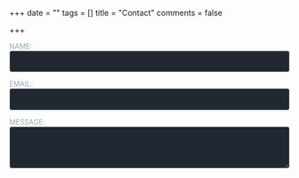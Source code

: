 +++
date = ""
tags = []
title = "Contact"
comments = false

+++
<style>
	/* Form */
	/*  
	form > .fields {
		display: -moz-flex;
		display: -webkit-flex;
		display: -ms-flex;
		display: flex;
		-moz-flex-wrap: wrap;
		-webkit-flex-wrap: wrap;
		-ms-flex-wrap: wrap;
		flex-wrap: wrap;
		width: calc(100% + 2.25em);
		margin: -1.125em 0 1.5em -1.125em;
	}

	form > .fields > .field {
		-moz-flex-grow: 0;
		-webkit-flex-grow: 0;
		-ms-flex-grow: 0;
		flex-grow: 0;
		-moz-flex-shrink: 0;
		-webkit-flex-shrink: 0;
		-ms-flex-shrink: 0;
		flex-shrink: 0;
		padding: 1.125em 0 0 1.125em;
		width: calc(100% - 1.125em);
	}
	form > .fields > .field.half {
		width: calc(50% - 0.5625em);
	}
	form > .fields > .field.third {
		width: calc(100%/3 - 0.375em);
	}
	form > .fields > .field.quarter {
		width: calc(25% - 0.28125em);
	}

	@media screen and (max-width: 480px) {
		form > .fields {
			width: calc(100% + 2.25em);
			margin: -1.125em 0 1.5em -1.125em;
		}
		form > .fields > .field {
			padding: 1.125em 0 0 1.125em;
			width: calc(100% - 1.125em);
		}

		form > .fields > .field.half {
			width: calc(100% - 1.125em);
		}

		form > .fields > .field.third {
			width: calc(100% - 1.125em);
		}

		form > .fields > .field.quarter {
			width: calc(100% - 1.125em);
		}
	}
	*/
	
	label {
		color: #96a8b3;
		display: block;
		font-size: 0.9em;
		margin: 0 0 0.75em 0;
	}

	input[type="text"],
	input[type="password"],
	input[type="email"],
	input[type="tel"],
	select,
	textarea {
		-moz-appearance: none;
		-webkit-appearance: none;
		-ms-appearance: none;
		background-color : #222831;
		appearance: none;
		border-radius: 4px;
		border: solid 1px #c8cccf;
		color: inherit;
		display: block;
		outline: 0;
		padding: 0 1em;
		text-decoration: none;
		width: 100%;
	}

	input[type="text"]:invalid,
	input[type="password"]:invalid,
	input[type="email"]:invalid,
	input[type="tel"]:invalid,
	select:invalid,
	textarea:invalid {
		box-shadow: none;
		}

	input[type="text"]:focus,
	input[type="password"]:focus,
	input[type="email"]:focus,
	input[type="tel"]:focus,
	select:focus,
	textarea:focus {
		border-color: #ff7496;
	}


/*style*/
  
	input, select, textarea {
    		font-family: "Source Sans Pro", Helvetica, sans-serif;
			font-size: 14pt;
			font-weight: 300;
			line-height: 2;
			letter-spacing: 0.2em;	
	}

	input[type="submit"],
	input[type="reset"],
	input[type="button"],
	button,
	
	.hellothere {
        opacity: 0;
        position: absolute;
        top: 0;
        left: 0;
        height: 0;
        width: 0;
        z-index: -1;
	}

	.button {
		-moz-appearance: none;
		-webkit-appearance: none;
		-ms-appearance: none;
		appearance: none;
		-moz-transition: background-color 0.2s ease-in-out, border-color 0.2s ease-in-out, color 0.2s ease-in-out;
		-webkit-transition: background-color 0.2s ease-in-out, border-color 0.2s ease-in-out, color 0.2s ease-in-out;
		-ms-transition: background-color 0.2s ease-in-out, border-color 0.2s ease-in-out, color 0.2s ease-in-out;
		transition: background-color 0.2s ease-in-out, border-color 0.2s ease-in-out, color 0.2s ease-in-out;
		display: inline-block;
		height: 2.75em;
		line-height: 2.75em;
		padding: 0 1.5em;
		background-color: transparent;
		border-radius: 4px;
		border: solid 1px #c8cccf;
		color: #96a8b3 !important;
		cursor: pointer;
		text-align: center;
		text-decoration: none;
		white-space: nowrap;
	}

	input[type="submit"]:hover,
	input[type="reset"]:hover,
	input[type="button"]:hover,
	button:hover,
	.button:hover {
		border-color: #ff7496;
		color: #ff7496 !important;
	}

	input[type="submit"].icon,
	input[type="reset"].icon,
	input[type="button"].icon,
	button.icon,
	.button.icon {
		padding-left: 1.35em;
	}

	input[type="submit"].icon:before,
	input[type="reset"].icon:before,
	input[type="button"].icon:before,
	button.icon:before,
	.button.icon:before {
		margin-right: 0.5em;
	}

	input[type="submit"].fit,
	input[type="reset"].fit,
	input[type="button"].fit,
	button.fit,
	.button.fit {
		width: 100%;
	}

	input[type="submit"].small,
	input[type="reset"].small,
	input[type="button"].small,
	button.small,
	.button.small {
		font-size: 0.8em;
	}

	input[type="submit"].large,
	input[type="reset"].large,
	input[type="button"].large,
	button.large,
	.button.large {
		font-size: 1.35em;
	}

	input[type="submit"].disabled, input[type="submit"]:disabled,
	input[type="reset"].disabled,
	input[type="reset"]:disabled,
	input[type="button"].disabled,
	input[type="button"]:disabled,
	button.disabled,
	button:disabled,
	.button.disabled,
	.button:disabled {
		pointer-events: none;
		opacity: 0.5;
	}
</style>
    
<form name="Contact Aizera" method="POST" netlify-honeypot="bot-field" data-netlify="true"> 
<p> <label>NAME: <input type="text" name="NAME:" required></label>  
</p>

<p class="hellothere">
    <label>AGE: <input type="text" name="bot-field" /></label>
</p>

<p><label>EMAIL: <input type="email" name="Email:" required></label>  
</p>

<p>	<label>MESSAGE: <textarea name="Message:" required></textarea></label>
</p>

<p>
<button type="submit">SUBMIT</button>
</p>
</form>